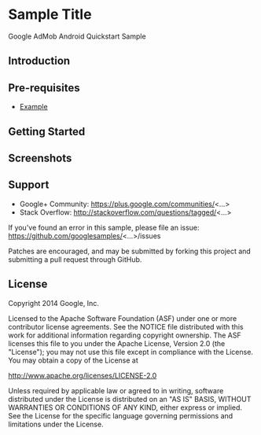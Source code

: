 Sample Title
============

Google AdMob Android Quickstart Sample

Introduction
------------

Pre-requisites
--------------

<!--These should be learning materials, not software requirements; samples
    should be entirely self-contained. Format as URLs in a list.-->
- [Example](http://github.com/googlesamples/example)

Getting Started
---------------

Screenshots
-----------

Support
-------

- Google+ Community: https://plus.google.com/communities/<...>
- Stack Overflow: http://stackoverflow.com/questions/tagged/<...>

If you've found an error in this sample, please file an issue:
https://github.com/googlesamples/<...>/issues

Patches are encouraged, and may be submitted by forking this project and
submitting a pull request through GitHub.

License
-------

Copyright 2014 Google, Inc.

Licensed to the Apache Software Foundation (ASF) under one or more contributor
license agreements.  See the NOTICE file distributed with this work for
additional information regarding copyright ownership.  The ASF licenses this
file to you under the Apache License, Version 2.0 (the "License"); you may not
use this file except in compliance with the License.  You may obtain a copy of
the License at

  http://www.apache.org/licenses/LICENSE-2.0

Unless required by applicable law or agreed to in writing, software
distributed under the License is distributed on an "AS IS" BASIS, WITHOUT
WARRANTIES OR CONDITIONS OF ANY KIND, either express or implied.  See the
License for the specific language governing permissions and limitations under
the License.
